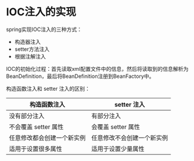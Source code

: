 # IOC注入的实现

spring实现IOC注入的三种方式：

-   构造器注入
-   setter方法注入
-   根据注解注入

IOC的初始化过程：首先读取xml配置文件中的信息，然后将读取到的信息解析为BeanDefinition，最后将BeanDefinition注册到BeanFactory中。

构造函数注入和 setter 注入的区别：

| 构造函数注入               | setter 注入                |
| -------------------------- | -------------------------- |
| 没有部分注入               | 有部分注入                 |
| 不会覆盖 setter 属性       | 会覆盖 setter 属性         |
| 任意修改都会创建一个新实例 | 任意修改不会创建一个新实例 |
| 适用于设置很多属性         | 适用于设置少量属性         |
